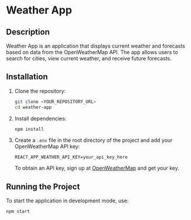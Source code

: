 # Weather App

## Description

Weather App is an application that displays current weather and forecasts based on data from the OpenWeatherMap API. The app allows users to search for cities, view current weather, and receive future forecasts.

## Installation

1. Clone the repository:

    ```bash
    git clone <YOUR_REPOSITORY_URL>
    cd weather-app
    ```

2. Install dependencies:

    ```bash
    npm install
    ```

3. Create a `.env` file in the root directory of the project and add your OpenWeatherMap API key:

    ```plaintext
    REACT_APP_WEATHER_API_KEY=your_api_key_here
    ```

   To obtain an API key, sign up at [OpenWeatherMap](https://openweathermap.org/api) and get your key.

## Running the Project

To start the application in development mode, use:

```bash
npm start

